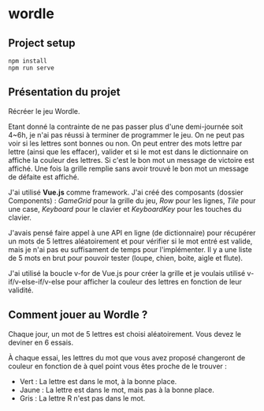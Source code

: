 # wordle

## Project setup
```
npm install
npm run serve
```

## Présentation du projet
Récréer le jeu Wordle.

Etant donné la contrainte de ne pas passer plus d'une demi-journée soit 4~6h, je n'ai pas réussi à terminer de programmer le jeu. On ne peut pas voir si les lettres sont bonnes ou non.
On peut entrer des mots lettre par lettre (ainsi que les effacer), valider et si le mot est dans le dictionnaire on affiche la couleur des lettres. Si c'est le bon mot un message de victoire est affiché. Une fois la grille remplie sans avoir trouvé le bon mot un message de défaite est affiché.

J'ai utilisé **Vue.js** comme framework. J'ai créé des composants (dossier Components) : *GameGrid* pour la grille du jeu, *Row* pour les lignes, *Tile* pour une case, *Keyboard* pour le clavier et *KeyboardKey* pour les touches du clavier.

J'avais pensé faire appel à une API en ligne (de dictionnaire) pour récupérer un mots de 5 lettres aléatoirement et pour vérifier si le mot entré est valide, mais je n'ai pas eu suffisament de temps pour l'implémenter. Il y a une liste de 5 mots en brut pour pouvoir tester (loupe, chien, boite, aigle et flute).

J'ai utilisé la boucle v-for de Vue.js pour créer la grille et je voulais utilisé v-if/v-else-if/v-else pour afficher la couleur des lettres en fonction de leur validité.

## Comment jouer au Wordle ?
Chaque jour, un mot de 5 lettres est choisi aléatoirement. Vous devez le deviner en 6 essais.

À chaque essai, les lettres du mot que vous avez proposé changeront de couleur en fonction de à quel point vous êtes proche de le trouver :
- Vert : La lettre est dans le mot, à la bonne place.
- Jaune : La lettre est dans le mot, mais pas à la bonne place.
- Gris : La lettre R n'est pas dans le mot.
